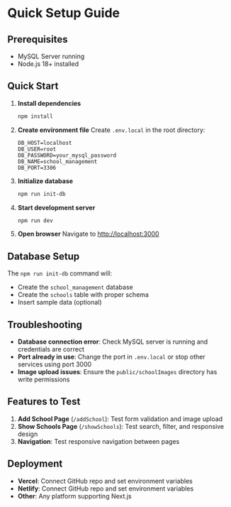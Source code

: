 # Quick Setup Guide

## Prerequisites
- MySQL Server running
- Node.js 18+ installed

## Quick Start

1. **Install dependencies**
   ```bash
   npm install
   ```

2. **Create environment file**
   Create `.env.local` in the root directory:
   ```env
   DB_HOST=localhost
   DB_USER=root
   DB_PASSWORD=your_mysql_password
   DB_NAME=school_management
   DB_PORT=3306
   ```

3. **Initialize database**
   ```bash
   npm run init-db
   ```

4. **Start development server**
   ```bash
   npm run dev
   ```

5. **Open browser**
   Navigate to [http://localhost:3000](http://localhost:3000)

## Database Setup
The `npm run init-db` command will:
- Create the `school_management` database
- Create the `schools` table with proper schema
- Insert sample data (optional)

## Troubleshooting
- **Database connection error**: Check MySQL server is running and credentials are correct
- **Port already in use**: Change the port in `.env.local` or stop other services using port 3000
- **Image upload issues**: Ensure the `public/schoolImages` directory has write permissions

## Features to Test
1. **Add School Page** (`/addSchool`): Test form validation and image upload
2. **Show Schools Page** (`/showSchools`): Test search, filter, and responsive design
3. **Navigation**: Test responsive navigation between pages

## Deployment
- **Vercel**: Connect GitHub repo and set environment variables
- **Netlify**: Connect GitHub repo and set environment variables
- **Other**: Any platform supporting Next.js
